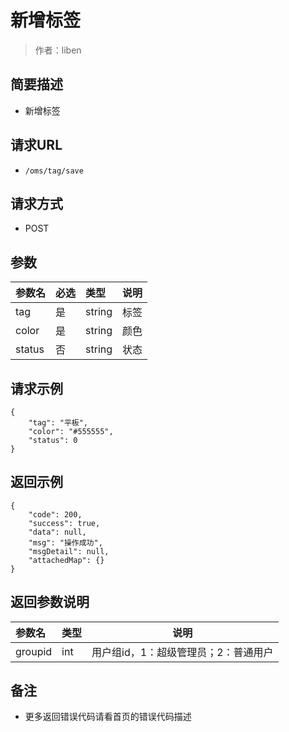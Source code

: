 # 新增标签

> 作者：liben

## 简要描述

- 新增标签

## 请求URL
- ` /oms/tag/save `
  
## 请求方式
- POST 

## 参数

|参数名|必选|类型|说明|
|:----    |:---|:----- |-----   |
|tag |是  |string |标签   |
|color |是  |string | 颜色    |
|status     |否  |string | 状态    |

## 请求示例 

``` 
{
    "tag": "平板",
    "color": "#555555",
    "status": 0
}
```

## 返回示例 

``` 
{
    "code": 200,
    "success": true,
    "data": null,
    "msg": "操作成功",
    "msgDetail": null,
    "attachedMap": {}
}
```

## 返回参数说明 

|参数名|类型|说明|
|:-----  |:-----|-----                           |
|groupid |int   |用户组id，1：超级管理员；2：普通用户  |

## 备注 

- 更多返回错误代码请看首页的错误代码描述